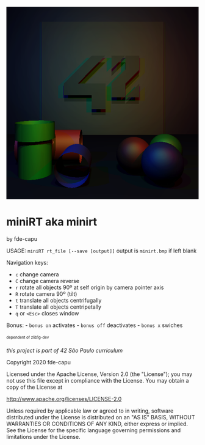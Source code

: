 ![miniRT](art/cover.bmp)

miniRT aka minirt
=================
by fde-capu

USAGE: `miniRT rt_file [--save [output]]`
	output is `minirt.bmp` if left blank

Navigation keys:
- `c` change camera
- `C` change camera reverse
- `r` rotate all objects 90º at self origin by camera pointer axis
- `R` rotate camera 90º (tilt)
- `t` translate all objects centrifugally
- `T` translate all objects centripetally
- `q` or `<Esc>` closes window

Bonus:
	- `bonus on` activates
	- `bonus off` deactivates
	- `bonus x` swiches

<sub><sup>
dependent of zlib1g-dev
</sup></sub>

*this project is part of 42 São Paulo curriculum*

Copyright 2020 fde-capu

Licensed under the Apache License, Version 2.0 (the "License"); you may not use this file except in compliance with the License. You may obtain a copy of the License at

http://www.apache.org/licenses/LICENSE-2.0

Unless required by applicable law or agreed to in writing, software distributed under the License is distributed on an "AS IS" BASIS, WITHOUT WARRANTIES OR CONDITIONS OF ANY KIND, either express or implied. See the License for the specific language governing permissions and limitations under the License.

